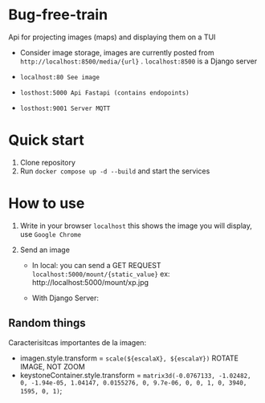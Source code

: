 # Bug-free-train

Api for projecting images (maps) and displaying them on a TUI

- Consider image storage, images are currently posted from ``http://localhost:8500/media/{url}`` . `localhost:8500` is a Django server

- ``localhost:80 See image``
- ``losthost:5000 Api Fastapi (contains endopoints) ``
- ``losthost:9001 Server MQTT ``



# Quick start

1. Clone repository
2. Run `docker compose up -d --build` and start the services

# How to use

1. Write in your browser ``localhost`` this shows the image you will display, use ``Google Chrome``

2. Send an image 
    - In local: 
        you can send a GET REQUEST ``localhost:5000/mount/{static_value}`` 
        ex: http://localhost:5000/mount/xp.jpg
    
    - With Django Server:

## Random things

Caracterisitcas importantes de la imagen:

- imagen.style.transform = `scale(${escalaX}, ${escalaY})` ROTATE IMAGE, NOT ZOOM
- keystoneContainer.style.transform = `matrix3d(-0.0767133, -1.02482, 0, -1.94e-05, 1.04147, 0.0155276, 0, 9.7e-06, 0, 0, 1, 0, 3940, 1595, 0, 1)`;
 


